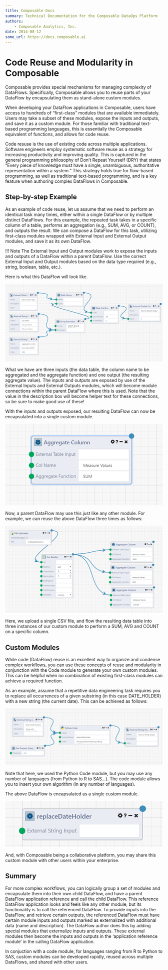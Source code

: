 ```yaml
---
title: Composable Docs
summary: Technical Documentation for the Composable DataOps Platform
authors:
    - Composable Analytics, Inc.
date: 2014-08-12
some_url: https://docs.composable.ai
---
```


# Code Reuse and Modularity in Composable

Composable provides special mechanisms for managing complexity of DataFlows. Specifically, Composable allows you to reuse parts of your DataFlow by encapsulating them as stand-alone custom modules.

When developing your DataFlow applications in Composable, users have access to hundreds of “first-class” modules that are available immediately. Users may take a subset of these modules, expose the inputs and outputs, and save it as a custom module. For those familiar with traditional text-based programming languages, this is essentially the Composable equivalent of functions, and allows for code reuse.

Code resuse is the use of existing code across multiple applications. Software engineers employ systematic software reuse as a strategy for increasing productivity and improving quality. This is captured in the general programming philosophy of Don’t Repeat Yourself (DRY) that states “Every piece of knowledge must have a single, unambiguous, authoritative representation within a system.” This strategy holds true for flow-based programming, as well as traditional text-based programming, and is a key feature when authoring complex DataFlows in Composable.

## Step-by-step Example

As an example of code reuse, let us assume that we need to perform an identical task many times, either within a single DataFlow or by multiple distinct DataFlows. For this example, the repeated task takes in a specific column of a table, performs an aggregation (e.g., SUM, AVG, or COUNT), and outputs the result. We can compose a DataFlow for this task, utilizing first-class modules wrapped with External Input and External Output modules, and save it as its own DataFlow.

!!! Note
    The External Input and Output modules work to expose the inputs and outputs of a DataFlow within a parent DataFlow. Use the correct External Input and Output modules based on the data type required (e.g., string, boolean, table, etc.).

Here is what this DataFlow will look like.

![Code Reuse](img/03.06.Img_1.png)

What we have are three inputs (the data table, the column name to be aggregated and the aggregate function) and one output (the resulting aggregate value). The inputs and outputs are exposed by use of the External Inputs and External Outputs modules, which will become module connections within the parent DataFlow where this is used. Note that the value in the description box will become helper text for these connections, so be sure to make good use of these!

With the inputs and outputs exposed, our resulting DataFlow can now be encapsulated into a single custom module.

![Code Reuse](img/03.06.Img_2.png)

Now, a parent DataFlow may use this just like any other module. For example, we can reuse the above DataFlow three times as follows:

![Code Reuse](img/03.06.Img_3.png)

Here, we upload a single CSV file, and flow the resulting data table into three instances of our custom module to perform a SUM, AVG and COUNT on a specific column.

## Custom Modules

While code (DataFlow) reuse is an excellent way to organize and condense complex workflows, you can use these concepts of reuse and modularity in conjunction with the Code module to generate your own custom modules. This can be helpful when no combination of existing first-class modules can achieve a required function.

As an example, assume that a repetitive data engineering task requires you to replace all occurrences of a given substring (in this case DATE_HOLDER) with a new string (the current date). This can be achieved as follows:

![Code Reuse](img/03.06.Img_4.png)

Note that here, we used the Python Code module, but you may use any number of languages (from Python to R to SAS…). The code module allows you to insert your own algorithm (in any number of languages).

The above DataFlow is encapsulated as a single custom module.

![Code Reuse](img/03.06.Img_5.png)

And, with Composable being a collaborative platform, you may share this custom module with other users within your enterprise.

## Summary

For more complex workflows, you can logically group a set of modules and encapsulate them into their own child DataFlow, and have a parent DataFlow application reference and call the child DataFlow. This reference DataFlow application looks and feels like any other module, but its functionality is to call the referenced DataFlow. To provide inputs into the DataFlow, and retrieve certain outputs, the referenced DataFlow must have certain module inputs and outputs marked as externalized with additional data (name and description). The DataFlow author does this by adding special modules that externalize inputs and outputs. These external modules then become the inputs and outputs in the ‘application reference module’ in the calling DataFlow application.

In conjuction with a code module, for languages ranging from R to Python to SAS, custom modules can be developed rapidly, reused across multiple DataFlows, and shared with other users.
